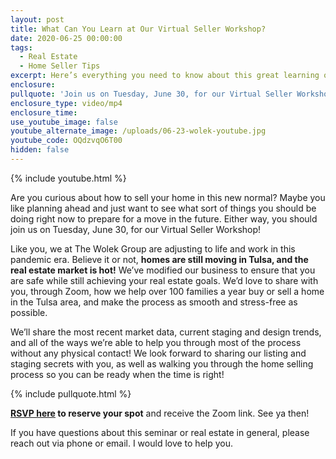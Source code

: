 ```yaml
---
layout: post
title: What Can You Learn at Our Virtual Seller Workshop?
date: 2020-06-25 00:00:00
tags:
  - Real Estate
  - Home Seller Tips
excerpt: Here’s everything you need to know about this great learning opportunity.
enclosure:
pullquote: 'Join us on Tuesday, June 30, for our Virtual Seller Workshop!'
enclosure_type: video/mp4
enclosure_time:
use_youtube_image: false
youtube_alternate_image: /uploads/06-23-wolek-youtube.jpg
youtube_code: OQdzvqO6T00
hidden: false
---
```


{% include youtube.html %}

Are you curious about how to sell your home in this new normal? Maybe you like planning ahead and just want to see what sort of things you should be doing right now to prepare for a move in the future. Either way, you should join us on Tuesday, June 30, for our Virtual Seller Workshop\!

Like you, we at The Wolek Group are adjusting to life and work in this pandemic era. Believe it or not, **homes are still moving in Tulsa, and the real estate market is hot\!** We’ve modified our business to ensure that you are safe while still achieving your real estate goals. We’d love to share with you, through Zoom, how we help over 100 families a year buy or sell a home in the Tulsa area, and make the process as smooth and stress-free as possible.

We’ll share the most recent market data, current staging and design trends, and all of the ways we’re able to help you through most of the process without any physical contact\! We look forward to sharing our listing and staging secrets with you, as well as walking you through the home selling process so you can be ready when the time is right\!

{% include pullquote.html %}

**<u><a target="_blank" href="https://www.eventbrite.com/e/virtual-seller-workshop-tickets-109206597874">RSVP here</a></u> to reserve your spot** and receive the Zoom link. See ya then\!

If you have questions about this seminar or real estate in general, please reach out via phone or email. I would love to help you.